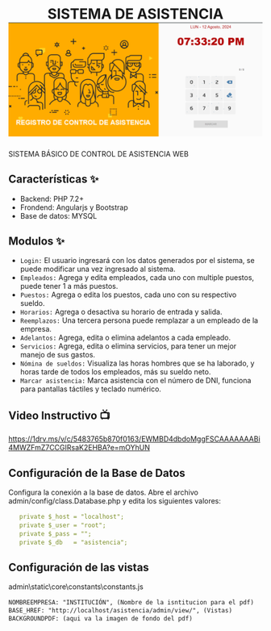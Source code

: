 <h1 align="center">SISTEMA DE ASISTENCIA<br />
<div align="center">
<img src="./thumbnail.png" title="Logo" style="max-width:100%;" width="1892" />
</div>
</h1>
SISTEMA BÁSICO DE CONTROL DE ASISTENCIA WEB

## Características ✨

-	Backend: PHP 7.2+
-	Frondend: Angularjs y Bootstrap
-	Base de datos: MYSQL

## Modulos ✨

-	`Login:` El usuario ingresará con los datos generados por el sistema, se puede modificar una vez ingresado al sistema.
-	`Empleados:` Agrega y edita empleados, cada uno con multiple puestos, puede tener 1 a más puestos.
-	`Puestos:` Agrega o edita los puestos, cada uno con su respectivo sueldo.
-	`Horarios:` Agrega o desactiva su horario de entrada y salida.
-	`Reemplazos:` Una tercera persona puede remplazar a un empleado de la empresa.
-	`Adelantos:` Agrega, edita o elimina adelantos a cada empleado.
-	`Servicios:` Agrega, edita o elimina servicios, para tener un mejor manejo de sus gastos.
-	`Nómina de sueldos:` Visualiza las horas hombres que se ha laborado, y horas tarde de todos los empleados, más su sueldo neto.
-	`Marcar asistencia:` Marca asistencia con el número de DNI, funciona para pantallas táctiles y teclado numérico.


## Video Instructivo 📺
https://1drv.ms/v/c/5483765b870f0163/EWMBD4dbdoMggFSCAAAAAAABi4MWZFmZ7CCGIRsaK2EHBA?e=mOYhUN
## Configuración de la Base de Datos
Configura la conexión a la base de datos. Abre el archivo admin/config/class.Database.php y edita los siguientes valores:

```yaml
   private $_host = "localhost";
   private $_user = "root";
   private $_pass = "";
   private $_db   = "asistencia";
```

## Configuración de las vistas
admin\static\core\constants\constants.js
```
NOMBREEMPRESA: "INSTITUCIÓN", (Nombre de la isntitucion para el pdf)
BASE_HREF: "http://localhost/asistencia/admin/view/", (Vistas)
BACKGROUNDPDF: (aqui va la imagen de fondo del pdf)
    
```

